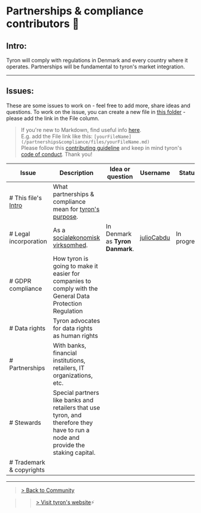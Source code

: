 # Partnerships & compliance contributors :high_brightness:
## Intro:  
Tyron will comply with regulations in Denmark and every country where it operates. Partnerships will be fundamental to tyron's market integration.

---
## Issues:
These are some issues to work on - feel free to add more, share ideas and questions. To work on the issue, you can create a new file in [this folder](/partnerships&compliance/files) - please add the link in the File column.

> If you're new to Markdown, find useful info [here](https://docs.microsoft.com/en-us/azure/devops/project/wiki/markdown-guidance?view=azure-devops).  
E.g. add the File link like this: ```[yourFileName](/partnerships&compliance/files/yourFileName.md)```  
Please follow this [contributing guideline](/CONTRIBUTING.md) and keep in mind tyron's [code of conduct](/CODE_OF_CONDUCT.md). Thank you!

| Issue | Description | Idea or question | Username | Status | File |
|---|---|---|---|---|---|
|# This file's [Intro](#intro) | What partnerships & compliance mean for [tyron's purpose](https://www.tyron.network/#the-purpose-of-tyron). |
|# Legal incorporation | As a [socialøkonomisk virksomhed](https://www.startupsvar.dk/socialoekonomisk-virksomhed). | In Denmark as **Tyron Danmark**. | [julioCabdu](https://github.com/julioCabDu/) | In progress |
|# GDPR compliance | How tyron is going to make it easier for companies to comply with the General Data Protection Regulation |
|# Data rights | Tyron advocates for data rights as human rights |
|# Partnerships | With banks, financial institutions, retailers, IT organizations, etc.|
|# Stewards | Special partners like banks and retailers that use tyron, and therefore they have to run a node and provide the staking capital. |
|# Trademark & copyrights |

---

> <a href="/community"> > Back to Community </a>

>> [> Visit tyron's website](https://www.tyron.network/):zap:
